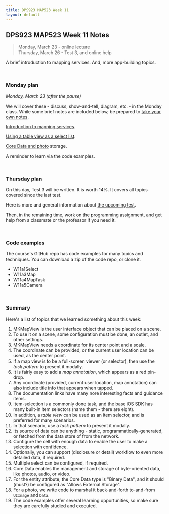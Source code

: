 ```yaml
---
title: DPS923 MAP523 Week 11
layout: default
---
```


## DPS923 MAP523 Week 11 Notes

> Monday, March 23 - online lecture  
> Thursday, March 26 - Test 3, and online help  

A brief introduction to mapping services. And, more app-building topics.

<br>

### Monday plan

*Monday, March 23 (after the pause)*

We will cover these - discuss, show-and-tell, diagram, etc. - in the Monday class. While some brief notes are included below, be prepared to [take your own notes](/standards#taking-notes-in-class). 

[Introduction to mapping services](location-map-essentials). 

[Using a table view as a select list](select-list-webapi).

[Core Data and photo](core-data-photos) storage.

A reminder to learn via the code examples.

<br>

### Thursday plan

On this day, Test 3 will be written. It is worth 14%. It covers all topics covered since the last test. 

Here is more and general information about [the upcoming test](test-success-info). 

Then, in the remaining time, work on the programming assignment, and get help from a classmate or the professor if you need it. 

<br>

### Code examples

The course's GitHub repo has code examples for many topics and techniques. You can download a zip of the code repo, or clone it. 
* W11a1Select
* W11a3Map
* W11a4MapTask
* W11a5Camera

<br>

### Summary

Here's a list of topics that we learned something about this week:
1. MKMapView is the user interface object that can be placed on a scene. 
1. To use it on a scene, some configuration must be done, an outlet, and other settings. 
1. MKMapView needs a coordinate for its center point and a scale. 
1. The coordinate can be provided, or the current user location can be used, as the center point. 
1. If a map view is to be a full-screen viewer (or selector), then use the *task pattern* to present it modally. 
1. It is fairly easy to add a *map annotation*, which appears as a red pin-drop. 
1. Any coordinate (provided, current user location, map annotation) can also include title info that appears when tapped. 
1. The documentation links have many nore interesting facts and guidance items. 
1. Item-selection is a commonly done task, and the base iOS SDK has many built-in item selectors (name them - there are eight). 
1. In addition, a *table view* can be used as an item selector, and is preferred for many scenarios. 
1. In that scenario, use a *task pattern* to present it modally. 
1. Its source of data can be anything - static, programmatically-generated, or fetched from the data store of from the network. 
1. Configure the cell with enough data to enable the user to make a selection with confidence. 
1. Optionally, you can support (disclosure or detail) workflow to even more detailed data, if required. 
1. Multiple select can be configured, if required. 
1. Core Data enables the management and storage of byte-oriented data, like photos, audio, or video. 
1. For the entity attribute, the Core Data type is "Binary Data", and it should (must?) be configured as "Allows External Storage". 
1. For a photo, we write code to marshal it back-and-forth to-and-from `UIImage` and `Data`. 
1. The code examples offer several learning opportunities, so make sure they are carefully studied and executed. 

<br>
